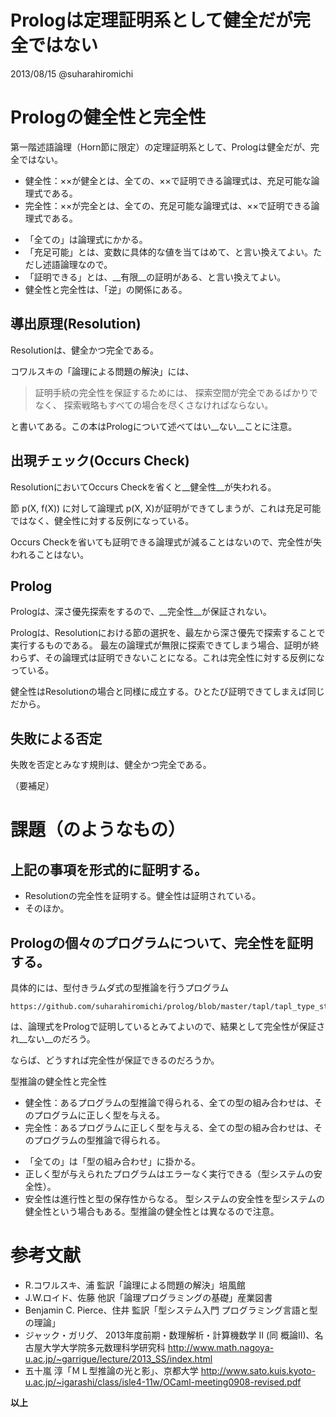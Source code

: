 Prologは定理証明系として健全だが完全ではない
==============
2013/08/15      @suharahiromichi

# Prologの健全性と完全性
第一階述語論理（Horn節に限定）の定理証明系として、Prologは健全だが、完全ではない。

* 健全性：××が健全とは、全ての、××で証明できる論理式は、充足可能な論理式である。
* 完全性：××が完全とは、全ての、充足可能な論理式は、××で証明できる論理式である。

 + 「全ての」は論理式にかかる。
 + 「充足可能」とは、変数に具体的な値を当てはめて、と言い換えてよい。ただし述語論理なので。
 + 「証明できる」とは、__有限__の証明がある、と言い換えてよい。
 + 健全性と完全性は、「逆」の関係にある。


## 導出原理(Resolution)
Resolutionは、健全かつ完全である。

コワルスキの「論理による問題の解決」には、
>証明手続の完全性を保証するためには、
>探索空間が完全であるばかりでなく、
>探索戦略もすべての場合を尽くさなければならない。

と書いてある。この本はPrologについて述べてはい__ない__ことに注意。


## 出現チェック(Occurs Check)
ResolutionにおいてOccurs Checkを省くと__健全性__が失われる。

節 p(X, f(X)) に対して論理式 p(X, X)が証明ができてしまうが、これは充足可能ではなく、健全性に対する反例になっている。

Occurs Checkを省いても証明できる論理式が減ることはないので、完全性が失われることはない。


## Prolog
Prologは、深さ優先探索をするので、__完全性__が保証されない。

Prologは、Resolutionにおける節の選択を、最左から深さ優先で探索することで実行するものである。
最左の論理式が無限に探索できてしまう場合、証明が終わらず、その論理式は証明できないことになる。これは完全性に対する反例になっている。

健全性はResolutionの場合と同様に成立する。ひとたび証明できてしまえば同じだから。



## 失敗による否定
失敗を否定とみなす規則は、健全かつ完全である。

（要補足）


# 課題（のようなもの）
## 上記の事項を形式的に証明する。

* Resolutionの完全性を証明する。健全性は証明されている。
* そのほか。

## Prologの個々のプログラムについて、完全性を証明する。
具体的には、型付きラムダ式の型推論を行うプログラム

    https://github.com/suharahiromichi/prolog/blob/master/tapl/tapl_type_stlc.swi

は、論理式をPrologで証明しているとみてよいので、結果として完全性が保証され__ない__のだろう。

ならば、どうすれば完全性が保証できるのだろうか。

型推論の健全性と完全性

* 健全性：あるプログラムの型推論で得られる、全ての型の組み合わせは、そのプログラムに正しく型を与える。
* 完全性：あるプログラムに正しく型を与える、全ての型の組み合わせは、そのプログラムの型推論で得られる。

 + 「全ての」は「型の組み合わせ」に掛かる。
 + 正しく型が与えられたプログラムはエラーなく実行できる（型システムの安全性）。
 + 安全性は進行性と型の保存性からなる。
型システムの安全性を型システムの健全性という場合もある。型推論の健全性とは異なるので注意。


# 参考文献

* R.コワルスキ、浦 監訳「論理による問題の解決」培風館
* J.W.ロイド、佐藤 他訳「論理プログラミングの基礎」産業図書
* Benjamin C. Pierce、住井 監訳「型システム入門  プログラミング言語と型の理論」
* ジャック・ガリグ、 2013年度前期・数理解析・計算機数学 II (同 概論II)、名古屋大学大学院多元数理科学研究科
http://www.math.nagoya-u.ac.jp/~garrigue/lecture/2013_SS/index.html
* 五十嵐 淳「ＭＬ型推論の光と影」、京都大学
http://www.sato.kuis.kyoto-u.ac.jp/~igarashi/class/isle4-11w/OCaml-meeting0908-revised.pdf

__以上__

